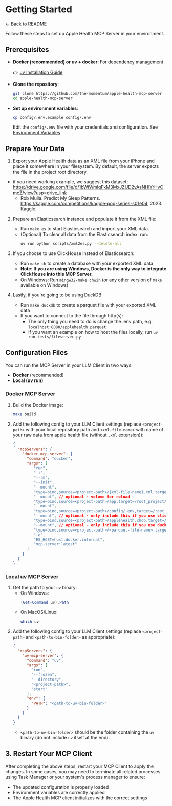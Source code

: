 # Getting Started

[← Back to README](../README.md)

Follow these steps to set up Apple Health MCP Server in your environment.

## Prerequisites

- **Docker (recommended) or uv + docker**: For dependency management

   👉 [uv Installation Guide](https://docs.astral.sh/uv/getting-started/installation/)
- **Clone the repository**:
   ```sh
   git clone https://github.com/the-momentum/apple-health-mcp-server
   cd apple-health-mcp-server
   ```

- **Set up environment variables**:
   ```sh
   cp config/.env.example config/.env
   ```
   Edit the `config/.env` file with your credentials and configuration. See [Environment Variables](../README.md#-Environment-Variables)

## Prepare Your Data

1. Export your Apple Health data as an XML file from your iPhone and place it somewhere in your filesystem. By default, the server expects the file in the project root directory.
  - if you need working example, we suggest this dataset: https://drive.google.com/file/d/1bWiWmlqFkM3MxJZUD2yAsNHlYrHvCmcZ/view?usp=drive_link
    - Rob Mulla. Predict My Sleep Patterns. https://kaggle.com/competitions/kaggle-pog-series-s01e04, 2023. Kaggle.
2. Prepare an Elasticsearch instance and populate it from the XML file:
   - Run `make es` to start Elasticsearch and import your XML data.
   - (Optional) To clear all data from the Elasticsearch index, run:
     ```sh
     uv run python scripts/xml2es.py --delete-all
     ```
3. If you choose to use ClickHouse instead of Elasticsearch:
   - Run `make ch` to create a database with your exported XML data
   - **Note: If you are using Windows, Docker is the only way to integrate ClickHouse into this MCP Server.**
   - On Windows: Run `mingw32-make chwin` (or any other version of `make` available on Windows)

4. Lastly, if you're going to be using DuckDB:
   - Run `make duckdb` to create a parquet file with your exported XML data
   - If you want to connect to the file through http(s):
     - The only thing you need to do is change the .env path, e.g. `localhost:8080/applehealth.parquet`
     - If you want an example on how to host the files locally, run `uv run tests/fileserver.py`


## Configuration Files

You can run the MCP Server in your LLM Client in two ways:
- **Docker** (recommended)
- **Local (uv run)**

### Docker MCP Server

1. Build the Docker image:
   ```sh
   make build
   ```
2. Add the following config to your LLM Client settings (replace `<project-path>` with your local repository path and `<xml-file-name>` with name of your raw data from apple health file (without `.xml` extension)):
   ```json
   {
     "mcpServers": {
       "docker-mcp-server": {
         "command": "docker",
         "args": [
            "run",
            "-i",
            "--rm",
            "--init",
            "--mount",
            "type=bind,source=<project-path>/{xml-file-name}.xml,target=/root_project/raw.xml",
            "--mount", // optional - volume for reload
            "type=bind,source=<project-path>/app,target=/root_project/app", // optional
            "--mount",
            "type=bind,source=<project-path>/config/.env,target=/root_project/config/.env",
            "--mount", // optional - only include this if you use clickhouse
            "type=bind,source=<project-path>/applehealth.chdb,target=/root_project/applehealth.chdb", // optional
            "--mount", // optional - only include this if you use duckdb
            "type=bind,source=<project-path>/<parquet-file-name>,target=/root_project/applehealth.parquet", // optional
            "-e",
            "ES_HOST=host.docker.internal",
            "mcp-server:latest"
         ]
       }
     }
   }
   ```

### Local uv MCP Server

1. Get the path to your `uv` binary:
   - On Windows:
     ```powershell
     (Get-Command uv).Path
     ```
   - On MacOS/Linux:
     ```sh
     which uv
     ```
2. Add the following config to your LLM Client settings (replace `<project-path>` and `<path-to-bin-folder>` as appropriate):
   ```json
   {
     "mcpServers": {
       "uv-mcp-server": {
         "command": "uv",
         "args": [
           "run",
           "--frozen",
           "--directory",
           "<project-path>",
           "start"
         ],
         "env": {
           "PATH": "<path-to-uv-bin-folder>"
         }
       }
     }
   }
   ```
   - `<path-to-uv-bin-folder>` should be the folder containing the `uv` binary (do not include `uv` itself at the end).

## 3. Restart Your MCP Client

After completing the above steps, restart your MCP Client to apply the changes. In some cases, you may need to terminate all related processes using Task Manager or your system's process manager to ensure:
- The updated configuration is properly loaded
- Environment variables are correctly applied
- The Apple Health MCP client initializes with the correct settings
